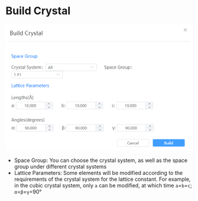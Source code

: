 # Build Crystal


![build_crystal](nested/qstudio_manual_build_crystal.png)

- Space Group: You can choose the crystal system, as well as the space group under different crystal systems
- Lattice Parameters: Some elements will be modified according to the requirements of the crystal system for the lattice constant. For example, in the cubic crystal system, only `a` can be modified, at which time `a`=`b`=`c`; `α`=`β`=`γ`=90°